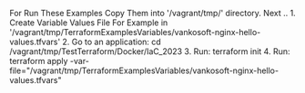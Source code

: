 For Run These Examples Copy Them into '/vagrant/tmp/' directory. Next ..
    1. Create Variable Values File For Example in '/vagrant/tmp/TerraformExamplesVariables/vankosoft-nginx-hello-values.tfvars'
    2. Go to an application: cd /vagrant/tmp/TestTerraform/Docker/IaC_2023
    3. Run: terraform init
    4. Run: terraform apply -var-file="/vagrant/tmp/TerraformExamplesVariables/vankosoft-nginx-hello-values.tfvars"

